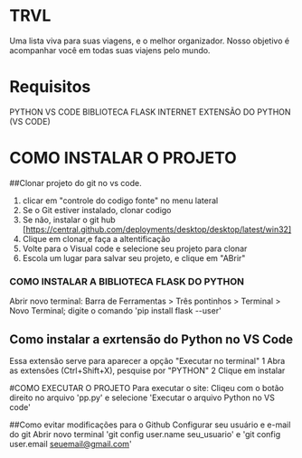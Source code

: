 # TRVL
Uma lista viva para suas viagens, e o melhor organizador. Nosso objetivo é acompanhar você em todas suas viajens pelo mundo.


# Requisitos
PYTHON
VS CODE
BIBLIOTECA FLASK
INTERNET
EXTENSÃO DO PYTHON (VS CODE)


# COMO INSTALAR O PROJETO

##Clonar projeto do git no vs code.
1. clicar em  "controle do codigo fonte" no menu lateral
2. Se o Git estiver instalado, clonar codigo
3. Se não, instalar o git hub [https://central.github.com/deployments/desktop/desktop/latest/win32]
4. Clique em clonar,e faça a altentificação
5. Volte para o Visual code e selecione seu projeto para clonar
6. Escola um lugar para salvar seu projeto, e clique em "ABrir"


### COMO INSTALAR A BIBLIOTECA FLASK DO PYTHON
Abrir novo terminal: Barra de Ferramentas > Três pontinhos > Terminal > Novo Terminal;
digite o comando 'pip install flask --user'

## Como instalar a exrtensão do Python no VS Code
Essa extensão serve para aparecer a opção "Executar no terminal"
1 Abra as extensões (Ctrl+Shift+X), pesquise por "PYTHON"
2 Clique em instalar

#COMO EXECUTAR O PROJETO
Para executar o site:
Cliqeu com o botão direito no arquivo 'pp.py' e selecione 'Executar o arquivo Python no VS code'

##Como evitar modificações para o Github
Configurar seu usuário e e-mail do git
Abrir novo terminal 'git config user.name  seu_usuario' e 'git config user.email seuemail@gmail.com'
